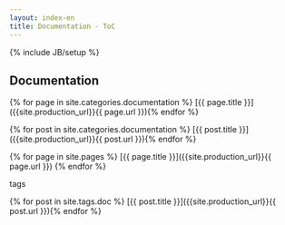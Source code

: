 ```yaml
---
layout: index-en
title: Documentation - ToC
---
```

{% include JB/setup %}

## Documentation

{% for page in site.categories.documentation %}
[{{ page.title }}]({{site.production_url}}{{ page.url }}){% endfor %}

{% for post in site.categories.documentation %}
[{{ post.title }}]({{site.production_url}}{{ post.url }}){% endfor %}

{% for page in site.pages %}
[{{ page.title }}]({{site.production_url}}{{ page.url }})
{% endfor %}

tags

{% for post in site.tags.doc %}
[{{ post.title }}]({{site.production_url}}{{ post.url }}){% endfor %}


